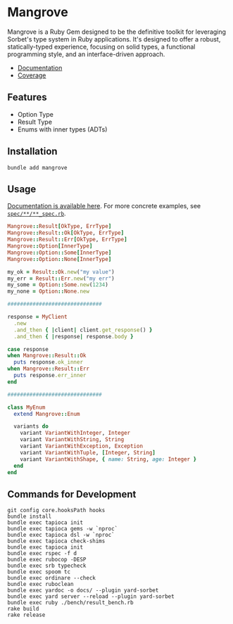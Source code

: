 # Mangrove

Mangrove is a Ruby Gem designed to be the definitive toolkit for leveraging Sorbet's type system in Ruby applications. It's designed to offer a robust, statically-typed experience, focusing on solid types, a functional programming style, and an interface-driven approach.

- [Documentation](https://kazzix14.github.io/mangrove/docs/)
- [Coverage](https://kazzix14.github.io/mangrove/coverage/index.html#_AllFiles)

## Features

- Option Type
- Result Type
- Enums with inner types (ADTs)

## Installation

```
bundle add mangrove
```

## Usage

[Documentation is available here](https://kazzix14.github.io/mangrove/docs).
For more concrete examples, see [`spec/**/**_spec.rb`](https://github.com/kazzix14/mangrove/tree/main/spec).

```ruby
Mangrove::Result[OkType, ErrType]
Mangrove::Result::Ok[OkType, ErrType]
Mangrove::Result::Err[OkType, ErrType]
Mangrove::Option[InnerType]
Mangrove::Option::Some[InnerType]
Mangrove::Option::None[InnerType]

my_ok = Result::Ok.new("my value")
my_err = Result::Err.new("my err")
my_some = Option::Some.new(1234)
my_none = Option::None.new

##############################

response = MyClient
  .new
  .and_then { |client| client.get_response() }
  .and_then { |response| response.body }

case response
when Mangrove::Result::Ok
  puts response.ok_inner
when Mangrove::Result::Err
  puts response.err_inner
end

##############################

class MyEnum
  extend Mangrove::Enum

  variants do
    variant VariantWithInteger, Integer
    variant VariantWithString, String
    variant VariantWithException, Exception
    variant VariantWithTuple, [Integer, String]
    variant VariantWithShape, { name: String, age: Integer }
  end
end
```

## Commands for Development

```
git config core.hooksPath hooks
bundle install
bundle exec tapioca init
bundle exec tapioca gems -w `nproc`
bundle exec tapioca dsl -w `nproc`
bundle exec tapioca check-shims
bundle exec tapioca init
bundle exec rspec -f d
bundle exec rubocop -DESP
bundle exec srb typecheck
bundle exec spoom tc
bundle exec ordinare --check
bundle exec ruboclean
bundle exec yardoc -o docs/ --plugin yard-sorbet
bundle exec yard server --reload --plugin yard-sorbet
bundle exec ruby ./bench/result_bench.rb
rake build
rake release
```
